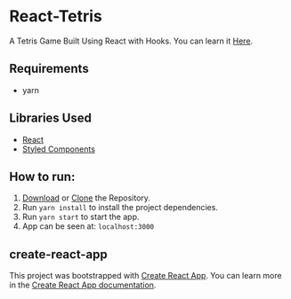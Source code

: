 # React-Tetris 

A Tetris Game Built Using React with Hooks. You can learn it [Here](https://weibenfalk.teachable.com/p/react-tetris-with-hooks).

## Requirements
* yarn

## Libraries Used
* [React](https://reactjs.org/)
* [Styled Components](https://www.styled-components.com/)

## How to run:
1. [Download](https://github.com/sagarchoudhary96/React-Tetris/archive/master.zip) or [Clone](https://github.com/sagarchoudhary96/React-Tetris.git) the Repository.
2. Run `yarn install` to install the project dependencies.
3. Run `yarn start` to start the app.
4. App can be seen at: `localhost:3000`

## create-react-app
This project was bootstrapped with [Create React App](https://github.com/facebook/create-react-app). You can learn more in the [Create React App documentation](https://facebook.github.io/create-react-app/docs/getting-started).
